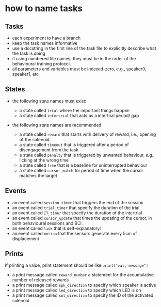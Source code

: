 # how to name tasks

## Tasks

- each experiment to have a branch
- keep the task names informative
- use a docstring in the first line of the task file to explicitly describe what the task is doing
- if using numbered file names, they must be in the order of the behavioural training protocol.
- all parameters and variables must be indexed-zero, e.g., speaker0, speaker1, etc

## States

- the following state names must exist:
  - a state called `trial` where the important things happen 
  - a state called `intertrial` that acts as a intertrial period/ gap

- the following state names are recommended
  - a state called `reward` that starts with delivery of reward, i.e., opening of the solenoid
  - a state called `timeout` that is triggered after a period of disengagement from the task
  - a state called `penalty` that is triggered by unwanted behaviour, e.g., licking at the wrong time
  - a state called `free` that is a baseline for uninterrupted behaviour
  - a state called `cursor_match` for period of time when the cursor matches the target
 
## Events

- an event called `session_timer` that triggers the end of the session
- an event called `trial_timer` that specify the duration of the trial
- an event called `IT_timer` that specify the duration of the intertrial
- an event called `cursor_update` that times the updating of the cursor, in both behavioural sessions and BCI.
- an event called `lick` that is self-explanatory!
- an event called `motion` that the sensors generate every 5cm of displacement

## Prints

If printing a value, print statement should be like `print("val, message")`

- a print message called `reward_number` a statement for the accumulative number of released rewards
- a print message called `spk_direction` to specify which speaker is active
- a print message called `led_direction` to specify which LED is on
- a print message called `sol_direction` to specify the ID of the activated solenoid

